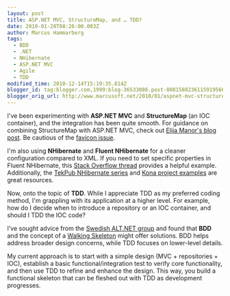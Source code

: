 ```yaml
---
layout: post
title: ASP.NET MVC, StructureMap, and … TDD?
date: 2010-01-28T08:26:00.003Z
author: Marcus Hammarberg
tags:
  - BDD
  - .NET
  - NHibernate
  - ASP.NET MVC
  - Agile
  - TDD
modified_time: 2010-12-14T15:19:35.814Z
blogger_id: tag:blogger.com,1999:blog-36533086.post-8081588236115919566
blogger_orig_url: http://www.marcusoft.net/2010/01/aspnet-mvc-structuremap-and-tdd.html
---
```


I've been experimenting with **ASP.NET MVC** and **StructureMap** (an IOC container), and the integration has been quite smooth. For guidance on combining StructureMap with ASP.NET MVC, check out [Elija Manor's blog post](http://elijahmanor.com/webdevdotnet/post/Using-StructureMap-with-ASPNET-MVC-MVC-Contrib.aspx). Be cautious of the [favicon issue](http://haacked.com/archive/2008/07/14/make-routing-ignore-requests-for-a-file-extension.aspx).

I'm also using **NHibernate** and **Fluent NHibernate** for a cleaner configuration compared to XML. If you need to set specific properties in Fluent NHibernate, this [Stack Overflow thread](http://stackoverflow.com/questions/968730/how-to-set-a-configuration-property-when-using-fluent-nhibernate) provides a helpful example. Additionally, the [TekPub NHibernate series](http://tekpub.com/view/nhibernate/1) and [Kona project examples](http://github.com/robconery/Kona/blob/master/Kona.Web/) are great resources.

Now, onto the topic of **TDD**. While I appreciate TDD as my preferred coding method, I'm grappling with its application at a higher level. For example, how do I decide when to introduce a repository or an IOC container, and should I TDD the IOC code?

I’ve sought advice from the [Swedish ALT.NET group](http://groups.google.se/group/sweden-altnet/browse_thread/thread/748166ff04f8c511) and found that **BDD** and the concept of a [Walking Skeleton](http://alistair.cockburn.us/Walking+skeleton) might offer solutions. BDD helps address broader design concerns, while TDD focuses on lower-level details.

My current approach is to start with a simple design (MVC + repositories + IOC), establish a basic functional/integration test to verify core functionality, and then use TDD to refine and enhance the design. This way, you build a functional skeleton that can be fleshed out with TDD as development progresses.
